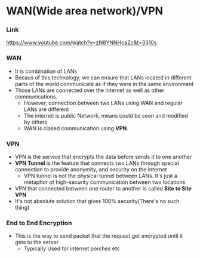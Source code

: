 # WAN(Wide area network)/VPN

### Link
https://www.youtube.com/watch?v=zN8YNNHcaZc&t=3310s

### WAN
 - It is combination of LANs
 - Becaus of this technology, we can ensure that LANs located in different parts of the world communicate as if they were in the same environment
 - Those LANs are connected over the internet as well as other communications.
   - However, connection between two LANs using WAN and regular LANs are different
   - The internet is public Network, means could be seen and modified by others
   - WAN is closed communication using **VPN**.

### VPN
 - VPN is the service that encrypts the data before sends it to one another
 - **VPN Tunnel** is the feature that connects two LANs through special connection to provide anonymity, and security on the internet
   - VPN tunnel is not the physical tunnel between LANs. It's just  a metaphor of high-security communication between two locations
 - VPN that connected between one router to another is called **Site to Site VPN**
 - It's not absolute solution that gives 100% security(There's no such thing)

### End to End Encryption
 - This is the way to send packet that the request get encrypted until it gets to the server
   - Typically Used for internet porches etc
